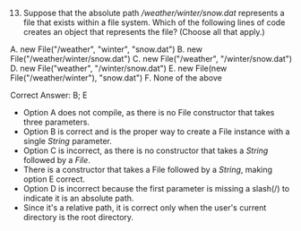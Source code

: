 13. Suppose that the absolute path */weather/winter/snow.dat* represents a file that exists within a file system.
    Which of the following lines of code creates an object that represents the file? (Choose all that apply.)

A. new File("/weather", "winter", "snow.dat")
B. new File("/weather/winter/snow.dat")
C. new File("/weather", "/winter/snow.dat")
D. new File("weather", "/winter/snow.dat")
E. new File(new File("/weather/winter"), "snow.dat")
F. None of the above

Correct Answer: B; E

- Option A does not compile, as there is no File constructor that takes three parameters.
- Option B is correct and is the proper way to create a File instance with a single *String* parameter.
- Option C is incorrect, as there is no constructor that takes a *String* followed by a *File*.
- There is a constructor that takes a File followed by a *String*, making option E correct.
- Option D is incorrect because the first parameter is missing a slash(/) to indicate it is an absolute path.
- Since it's a relative path, it is correct only when the user's current directory is the root directory.

